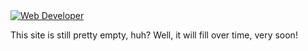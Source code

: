<a href="https://git.io/typing-svg">
    <img src="https://readme-typing-svg.herokuapp.com?font=Montserrat&weight=500&size=25&duration=4500&pause=500&color=f1d285&width=435&lines=Hello%2C+it's+me,+Polærise!+💛;Web+design+enthusiast;Up+and+coming+web+developer;Welcome+to+my+GitHub+profile.;Enjoy+your+stay!" alt="Web Developer"/>
</a>

This site is still pretty empty, huh? Well, it will fill over time, very soon!
